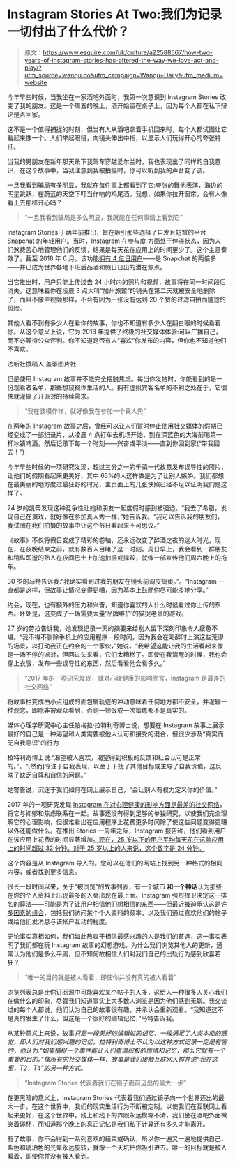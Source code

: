 # Instagram Stories At Two:我们为记录一切付出了什么代价？

> 原文：<https://www.esquire.com/uk/culture/a22588567/how-two-years-of-instagram-stories-has-altered-the-way-we-love-act-and-play/?utm_source=wanqu.co&utm_campaign=Wanqu+Daily&utm_medium=website>

今年早些时候，当我坐在一家酒吧外面时，我第一次意识到 Instagram Stories 改变了我的朋友。这是一个周五的晚上，酒开始留在桌子上，因为每个人都在私下辩论是否回家。

这不是一个值得捕捉的时刻，但当有人从酒吧拿着手机回来时，每个人都试图让它看起来像一个。人们举起眼镜，向镜头伸出中指，以显示人们玩得开心的夸张特征。

当我的男朋友在新年那天录下我驾车穿越爱尔兰时，我也表现出了同样的自我意识，在这个故事中，当我注意到我被拍摄时，你可以听到我的声音变了调。

一旦我看到骗局有多明显，我就在每件事上都看到了它:夸张的舞池表演，海边的明星跳跃，在蔚蓝的天空下叮当作响的鸡尾酒。我想，如果你拉开窗帘，会有人像看上去那样开心吗？

> “一旦我看到骗局是多么明显，我就能在任何事情上看到它”

Instagram Stories 于两年前推出，旨在吸引那些选择了自发且短暂的平台 Snapchat 的年轻用户。当时，Instagram [在参与度](https://www.theguardian.com/commentisfree/2017/nov/21/instagram-stories-life-slideshow-contents-snapchat) 方面处于停滞状态，因为人们煞费苦心地管理他们的反馈，结果是每天花在应用上的时间更少了。这个主意奏效了。截至 2018 年 6 月，该功能[拥有 4 亿日用户](https://www.cnbc.com/2018/06/28/instagram-stories-daily-active-users-double-snapchats.html)——是 Snapchat 的两倍多——并已成为世界各地下班后品酒和假日日出的潜在焦点。

当它推出时，用户只能上传过去 24 小时内的照片和视频，故事将在同一时间段后消失。这意味着你在凌晨 3 点大叫“加州旅馆”的镜头在第二天就被安全地删除了，而且不像主视频那样，不会有因为一张没有达到 20 个赞的过滤自拍而尴尬的风险。

其他人看不到有多少人在看你的故事，你也不知道有多少人在翻白眼的时候看着你。从这个意义上说，它为 2018 年提供了终极的社交媒体体验:可以广播自己，而不必等待公众评判。你不知道是否有人“喜欢”你发布的内容，但你也不知道他们不喜欢。

法新社撰稿人 盖蒂图片社

但是使用 Instagram 故事并不能完全摆脱焦虑。每当你发帖时，你能看到的是一份观看者名单，那些想窥视你生活的人。拥有虚拟宾客名单的不利之处在于，它很快就灌输了开派对的持续需求。

> “我在装模作样，就好像我在参加一个真人秀”

在两年的 Instagram 故事之后，曾经可以让人们暂时停止使用社交媒体的假期已经变成了一部纪录片，从凌晨 4 点打车去机场开始，到在深蓝色的大海前喝第一杯冰镇啤酒，然后记录下每一个时刻——兴奋或平淡——直到你回到家(“带我回去！”).

今年早些时候的一项研究发现，超过三分之一的千禧一代故意发布误导性的照片，让他们的假期看起来更美好，其中 65%的人这样做是为了让别人嫉妒。我们都想在最美丽的地方度过最狂野的时光，主页面上的几张快照已经不足以证明我们是这样了。

24 岁的凯蒂发现这种竞争性让她和朋友一起度假时感到被强迫。“我去了希腊，发现自己在演戏，就好像在参加真人秀一样，”她告诉我。“我可以告诉我的朋友们，我试图在我们拍摄的故事中让这个节日看起来不可思议。”

《故事》不仅将假日变成了精彩的卷轴，还永远改变了醉酒之夜的迷人时光，现在，在夜晚结束之前，就有数百人目睹了这一时刻。周日早上，我会看到一群朋友和稍纵即逝的熟人在夜间巴士上加速拍摄或摔跤，就像一部宣传他们周六晚上的拖车。

30 岁的马特告诉我:“我确实看到过我的朋友在镜头前调皮捣蛋。”。“Instagram 一直都是这样，但故事让情况变得更糟，因为基本上鼓励你尽可能多地分享。”

约会，现在，也有额外的压力和兴奋，知道你喜欢的人什么时候看过你上传的东西。坏处是，这变成了一场需要大量‘品牌维护’的猫捉老鼠的游戏。

27 岁的劳拉告诉我，她发现记录一天的摘要来给别人留下深刻印象令人疲惫不堪。“我不得不删除手机上的应用程序一段时间，因为我会在喝醉时上演这些荒谬的场景，以打动我正在约会的一个家伙，”她说。“我希望这能让我的生活看起来像是一场不停的派对，但回过头来看，它们太糟糕了。即使在我清醒的时候，我也会穿上衣服，发布一些误导性的东西，然后看看他会看多久。”

> “2017 年的一项研究发现，就对心理健康的影响而言，Instagram 是最差的社交网络”

将故事栏变成由小点组成的面包屑轨迹的冲动意味着任何地方都不安全，并灌输一种观念，即除非被观众看到，否则一顿饭或一次锻炼都不是真实的。

媒体心理学研究中心主任帕梅拉·拉特利奇博士说，想要在 Instagram 故事上展示最好的自己是一种渴望和人类需要被他人认可和接受的混合，但很少涉及“真实而无自我意识”的行为

拉特利奇博士说:“渴望被人喜欢，渴望得到积极的反馈和社会认可是正常的。”。“[然而]专注于自我表现，以至于干扰了其他目标或主导了自我价值，这反映了缺乏自尊和自信的问题。”

她警告说，沉迷于我们如何在网上展示自己，“会让别人有权力定义你的价值。”

2017 年的一项研究发现 [Instagram 在对心理健康的影响方面是最差的社交网络](https://www.rsph.org.uk/about-us/news/instagram-ranked-worst-for-young-people-s-mental-health.html)，将它与抑郁和焦虑联系在一起。故事还没有得到足够的单独研究，以使我们完全理解它的心理影响，但很难看出在应用程序上花费更多时间除了使这些问题变得更糟以外还能做什么。在推出 Stories 一周年之际，Instagram 报告称，他们看到用户在该应用上花费的时间显著增加[。现在，25 岁以下的用户平均每天花在这款应用上的时间超过 32 分钟。对于 25 岁以上的人来说，这个数字是 24 分钟。](https://mashable.com/2017/08/02/instagram-stories-one-year/?europe=true#8vrfBx1mMaq6)

这个内容是从 Instagram 导入的。您可以在他们的网站上找到另一种格式的相同内容，或者找到更多信息。

很长一段时间以来，关于“被浏览”的故事列表，有一个城市 **和一个神话**认为那些在你的个人资料上出现最多的人会出现在最上面。Instagram 强烈捍卫决定这一排名的算法——可能是为了让用户相信他们想相信的东西——但最近[被迫承认这是许多因素的组合](https://igreviews.org/understand-instagram-story-views-order-take-advantage/)，包括我们访问某个个人资料的频率，以及我们通过喜欢他们的帖子或给他们发消息与该帐户互动的程度。

无论事实真相如何，我们如此热衷于相信最感兴趣的人是我们的首选，这一事实表明了我们都在玩 Instagram 故事的幻想游戏。为什么我们浏览其他人的更新，通常认为他们是多么平庸，但不知何故相信人们对我们自己的出轨行为感到欣喜若狂？

> “唯一的目的就是被人看着，即使你并没有真的被人看着”

浏览列表总是比你订阅源中可能喜欢某个帖子的人多，这给人一种很多人关心我们在做什么的印象，尽管我们知道事实上大多数人浏览是因为他们感到无聊。我交谈过的每个人都说，他们认为自己的故事很有趣，并承认会重新观看。“我知道这不是真的发生了什么，但这是一个很好的编辑记忆，”马特告诉我。

从某种意义上来说，故事*只是一段美好的编辑过的记忆，一段满足了人类本能的感觉，即人们对我们感兴趣的记忆。拉特利奇博士不认为以这种方式记录一定是有害的，他认为:“如果捕捉一个事件能让人们重温积极的情绪和记忆，那么它就有一个重要的目的。”像所有的社交媒体一样，故事是我们接触互联网人群并说“我在这里，T2，T4”的另一种方式。*

> “Instagram Stories 代表着我们在镜子面前迈出的最大一步”

在更黑暗的意义上，Instagram Stories 代表着我们通过镜子向一个世界迈出的最大一步，在这个世界中，我们的现实生活行为不断被定制，以使我们在互联网上看起来更好，在这个世界中，线上和线下的界限永远模糊不清，我们坐在酒吧外面微笑着碰杯，而知道那个晚上的真正记忆是我们私下计算还有多久才能离开。

有了故事，你不会得到一系列喜欢的结束或确认，所以你一遍又一遍地提供自己，紫色和琥珀色的光晕永远旋转，就像一个天坑把你吸引进去。唯一的目标就是被人看着，即使你并没有被人看到。